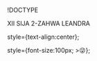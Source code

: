 !DOCTYPE
<html>
<head>XII SIJA 2-ZAHWA LEANDRA</head>
<body>
<p>style={text-align:center};
<p>style={font-size:100px; >&#128540};</p>
</body>
</html>